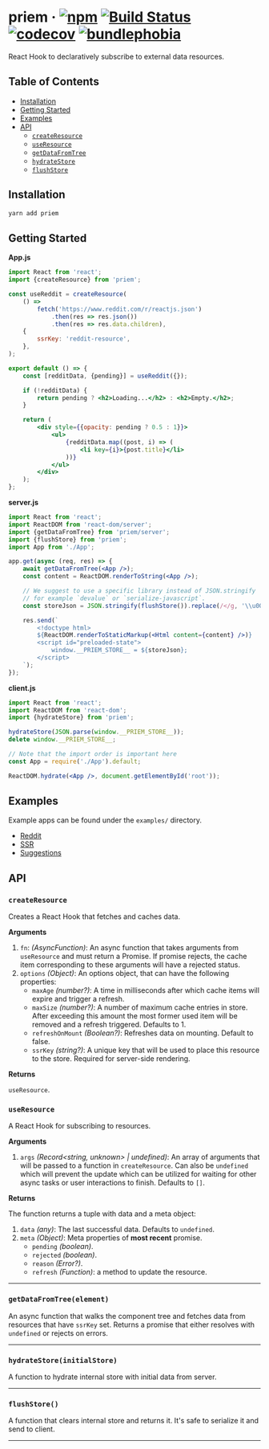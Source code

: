 # priem · [![npm][1]][2] [![Build Status][3]][4] [![codecov][5]][6] [![bundlephobia][7]][8]

React Hook to declaratively subscribe to external data resources.

## Table of Contents

-   [Installation](#installation)
-   [Getting Started](#getting-started)
-   [Examples](#examples)
-   [API](#api)
    -   [`createResource`](#createresource)
    -   [`useResource`](#useresource)
    -   [`getDataFromTree`](#getdatafromtreecomponent)
    -   [`hydrateStore`](#hydratestoreinitialstore)
    -   [`flushStore`](#flishstore)

## Installation

```bash
yarn add priem
```

## Getting Started

**App.js**

```jsx
import React from 'react';
import {createResource} from 'priem';

const useReddit = createResource(
    () =>
        fetch('https://www.reddit.com/r/reactjs.json')
            .then(res => res.json())
            .then(res => res.data.children),
    {
        ssrKey: 'reddit-resource',
    },
);

export default () => {
    const [redditData, {pending}] = useReddit({});

    if (!redditData) {
        return pending ? <h2>Loading...</h2> : <h2>Empty.</h2>;
    }

    return (
        <div style={{opacity: pending ? 0.5 : 1}}>
            <ul>
                {redditData.map((post, i) => (
                    <li key={i}>{post.title}</li>
                ))}
            </ul>
        </div>
    );
};
```

**server.js**

```jsx
import React from 'react';
import ReactDOM from 'react-dom/server';
import {getDataFromTree} from 'priem/server';
import {flushStore} from 'priem';
import App from './App';

app.get(async (req, res) => {
    await getDataFromTree(<App />);
    const content = ReactDOM.renderToString(<App />);

    // We suggest to use a specific library instead of JSON.stringify
    // for example `devalue` or `serialize-javascript`.
    const storeJson = JSON.stringify(flushStore()).replace(/</g, '\\u003c');

    res.send(`
        <!doctype html>
        ${ReactDOM.renderToStaticMarkup(<Html content={content} />)}
        <script id="preloaded-state">
            window.__PRIEM_STORE__ = ${storeJson};
        </script>
    `);
});
```

**client.js**

```jsx
import React from 'react';
import ReactDOM from 'react-dom';
import {hydrateStore} from 'priem';

hydrateStore(JSON.parse(window.__PRIEM_STORE__));
delete window.__PRIEM_STORE__;

// Note that the import order is important here
const App = require('./App').default;

ReactDOM.hydrate(<App />, document.getElementById('root'));
```

## Examples

Example apps can be found under the `examples/` directory.

-   [Reddit](https://github.com/Vlad-Zhukov/priem/tree/master/examples/reddit)
-   [SSR](https://github.com/Vlad-Zhukov/priem/tree/master/examples/ssr)
-   [Suggestions](https://github.com/Vlad-Zhukov/priem/tree/master/examples/suggestions)

## API

### `createResource`

Creates a React Hook that fetches and caches data.

**Arguments**

1.  `fn`: _(AsyncFunction)_: An async function that takes arguments from `useResource` and must return a Promise. If
    promise rejects, the cache item corresponding to these arguments will have a rejected status.
2.  `options` _(Object)_: An options object, that can have the following properties:
    -   `maxAge` _(number?)_: A time in milliseconds after which cache items will expire and trigger a refresh.
    -   `maxSize` _(number?)_: A number of maximum cache entries in store. After exceeding this amount the most former
        used item will be removed and a refresh triggered. Defaults to 1.
    -   `refreshOnMount` _(Boolean?)_: Refreshes data on mounting. Default to false.
    -   `ssrKey` _(string?)_: A unique key that will be used to place this resource to the store. Required for
        server-side rendering.

**Returns**

`useResource`.

### `useResource`

A React Hook for subscribing to resources.

**Arguments**

1.  `args` _(Record<string, unknown> | undefined)_: An array of arguments that will be passed to a function in
    `createResource`. Can also be `undefined` which will prevent the update which can be utilized for waiting for other async
    tasks or user interactions to finish. Defaults to `[]`.

**Returns**

The function returns a tuple with data and a meta object:

1.  `data` _(any)_: The last successful data. Defaults to `undefined`.
2.  `meta` _(Object)_: Meta properties of **most recent** promise.
    -   `pending` _(boolean)_.
    -   `rejected` _(boolean)_.
    -   `reason` _(Error?)_.
    -   `refresh` _(Function)_: a method to update the resource.

---

### `getDataFromTree(element)`

An async function that walks the component tree and fetches data from resources that have `ssrKey` set. Returns a
promise that either resolves with `undefined` or rejects on errors.

---

### `hydrateStore(initialStore)`

A function to hydrate internal store with initial data from server.

---

### `flushStore()`

A function that clears internal store and returns it. It's safe to serialize it and send to client.

---

[1]: https://img.shields.io/npm/v/priem.svg
[2]: https://npm.im/priem
[3]: https://travis-ci.com/vlad-zhukov/priem.svg?branch=master
[4]: https://travis-ci.com/vlad-zhukov/priem
[5]: https://codecov.io/gh/vlad-zhukov/priem/branch/master/graph/badge.svg
[6]: https://codecov.io/gh/vlad-zhukov/priem
[7]: https://img.shields.io/bundlephobia/minzip/priem.svg
[8]: https://bundlephobia.com/result?p=priem
